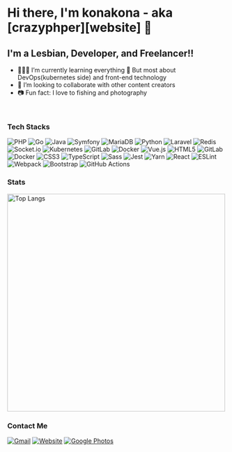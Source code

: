 # Hi there, I'm konakona - aka [crazyphper][website] 👋

## I'm a Lesbian, Developer, and Freelancer!!

- 🙇🏻‍♀️ I’m currently learning everything 🤣   But most about DevOps(kubernetes side) and front-end technology
- 🥳 I’m looking to collaborate with other content creators
- 📷 Fun fact: I love to fishing and photography
<br />

### Tech Stacks

![PHP](https://img.shields.io/badge/PHP-777BB4?style=for-the-badge&logo=php&logoColor=white)
![Go](https://img.shields.io/badge/Go-00ADD8?style=for-the-badge&logo=go&logoColor=white)
![Java](https://img.shields.io/badge/Java-007396?style=for-the-badge&logo=java&logoColor=white)
![Symfony](https://img.shields.io/badge/Symfony-000000?style=for-the-badge&logo=Symfony&logoColor=white)
![MariaDB](https://img.shields.io/badge/MariaDB-003545?style=for-the-badge&logo=mariadb&logoColor=white)
![Python](https://img.shields.io/badge/Python-3776AB?style=for-the-badge&logo=python&logoColor=white)
![Laravel](https://img.shields.io/badge/Laravel-FF2D20?style=for-the-badge&logo=laravel&logoColor=white)
![Redis](https://img.shields.io/badge/redis-%23DD0031.svg?&style=for-the-badge&logo=redis&logoColor=white)
![Socket.io](https://img.shields.io/badge/socket.io-010101?style=for-the-badge&logo=socket.io&logoColor=white)
![Kubernetes](https://img.shields.io/badge/kubernetes-326ce5.svg?&style=for-the-badge&logo=kubernetes&logoColor=white)
![GitLab](https://img.shields.io/badge/GitLab-330F63?style=for-the-badge&logo=gitlab&logoColor=white)
![Docker](https://img.shields.io/badge/Docker-2CA5E0?style=for-the-badge&logo=docker&logoColor=white)
![Vue.js](https://img.shields.io/badge/Vue.js-35495E?style=for-the-badge&logo=vuedotjs&logoColor=4FC08D)
![HTML5](https://img.shields.io/badge/-HTML5-%23E34F26?style=for-the-badge&logo=html5&logoColor=white)
![GitLab](https://img.shields.io/badge/GitLab-330F63?style=for-the-badge&logo=gitlab&logoColor=white)
![Docker](https://img.shields.io/badge/Docker-2CA5E0?style=for-the-badge&logo=docker&logoColor=white)
![CSS3](https://img.shields.io/badge/-CSS3-%231572B6?style=for-the-badge&logo=css3&logoColor=white)
![TypeScript](https://img.shields.io/badge/-TypeScript-%23007ACC?style=for-the-badge&logo=typescript&logoColor=white)
![Sass](https://img.shields.io/badge/-Sass-%23CC6699?style=for-the-badge&logo=sass&logoColor=white)
![Jest](https://img.shields.io/badge/-Jest-%23C21325?style=for-the-badge&logo=jest&logoColor=white)
![Yarn](https://img.shields.io/badge/-Yarn-%232C8EBB?style=for-the-badge&logo=yarn&logoColor=white)
![React](https://img.shields.io/badge/-React-%2361DAFB?style=for-the-badge&logo=react&logoColor=white)
![ESLint](https://img.shields.io/badge/-ESLint-%234B32C3?style=for-the-badge&logo=eslint&logoColor=white)
![Webpack](https://img.shields.io/badge/-Webpack-%238DD6F9?style=for-the-badge&logo=webpack&logoColor=white)
![Bootstrap](https://img.shields.io/badge/-Bootstrap-%23563D7C?style=for-the-badge&logo=bootstrap&logoColor=white)
![GitHub Actions](https://img.shields.io/badge/-GitHub_Actions-%232088FF?style=for-the-badge&logo=github-actions&logoColor=white)

### Stats

<!--![Anurag's GitHub stats](https://github-readme-stats.vercel.app/api?username=54853315&show_icons=true&theme=shades-of-purple)-->

<div style="display:flex;">
<!--   <img src="http://github-readme-streak-stats.herokuapp.com?user=54853315" width="500" alt="GitHub Streak Image" /> -->
  <img src="https://github-readme-stats.vercel.app/api/top-langs/?username=54853315&layout=compact" width="500" alt="Top Langs" />
</div>

### Contact Me

[![Gmail](https://img.shields.io/badge/Gmail-D14836?style=for-the-badge&logo=gmail&logoColor=white)](mailto:konakona.xiong@gmail.com)
[![Website](https://img.shields.io/badge/Website-222222?style=for-the-badge&logo=About.me&logoColor=white)](https://www.crazyphper.com)
[![Google Photos](https://img.shields.io/badge/Google_Photos-4285F4?style=for-the-badge&logo=google-photos&logoColor=white)](https://photos.app.goo.gl/mfxL1NA6oS8UUiPY8)


